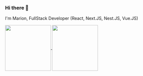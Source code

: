 ### Hi there 👋

I'm Marion, FullStack Developer (React, Next.JS, Nest.JS, Vue.JS)

<!--
**Mariion-62/Mariion-62** is a ✨ _special_ ✨ repository because its `README.md` (this file) appears on your GitHub profile.

Here are some ideas to get you started:

- 🔭 I’m currently working on ...
- 🌱 I’m currently learning ...
- 👯 I’m looking to collaborate on ...
- 🤔 I’m looking for help with ...
- 💬 Ask me about ...
- 📫 How to reach me: ...
- 😄 Pronouns: ...
- ⚡ Fun fact: ...
-->

<a href="https://github.com/anuraghazra/github-readme-stats">
  <img height="150px" align="center" src="https://github-readme-stats.vercel.app/api?username=Mariion-62&theme=tokyonight&layout=compact" />
</a>
<a href="https://github.com/anuraghazra/convoychat">
  <img height="150px" align="center" src="https://github-readme-stats.vercel.app/api/top-langs/?username=Mariion-62&layout=compact" />
</a>
